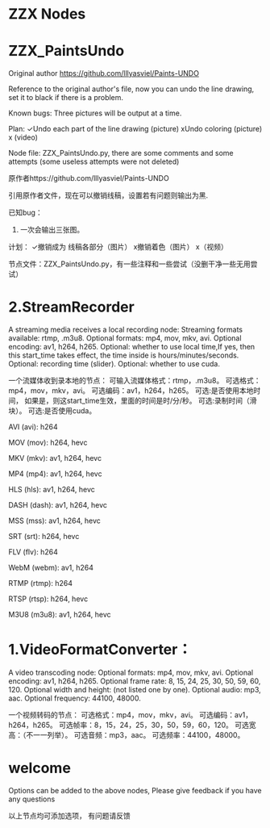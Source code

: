 ZZX Nodes
=====

ZZX_PaintsUndo
==
Original author https://github.com/lllyasviel/Paints-UNDO

Reference to the original author's file, now you can undo the line drawing, set it to black if there is a problem.

Known bugs:
Three pictures will be output at a time.

Plan:
✓Undo each part of the line drawing (picture)
xUndo coloring (picture)
x (video)

Node file: ZZX_PaintsUndo.py, there are some comments and some attempts (some useless attempts were not deleted)


原作者https://github.com/lllyasviel/Paints-UNDO

引用原作者文件，现在可以撤销线稿，设置若有问题则输出为黑.

已知bug：
1. 一次会输出三张图。

计划：
✓撤销成为 线稿各部分（图片）
x撤销着色（图片）
x（视频）

节点文件：ZZX_PaintsUndo.py，有一些注释和一些尝试（没删干净一些无用尝试）



2.StreamRecorder
==
A streaming media receives a local recording node:
Streaming formats available: rtmp, .m3u8.
Optional formats: mp4, mov, mkv, avi.
Optional encoding: av1, h264, h265.
Optional: whether to use local time,If yes, then this start_time takes effect, the time inside is hours/minutes/seconds.
Optional: recording time (slider).
Optional: whether to use cuda.


一个流媒体收到录本地的节点：
可输入流媒体格式：rtmp，.m3u8。
可选格式：mp4，mov，mkv，avi。
可选编码：av1，h264，h265。
可选:是否使用本地时间，
     如果是，则这start_time生效，里面的时间是时/分/秒。
可选:录制时间（滑块）。
可选:是否使用cuda。

AVI (avi): h264

MOV (mov): h264, hevc

MKV (mkv): av1, h264, hevc

MP4 (mp4): av1, h264, hevc

HLS (hls): av1, h264, hevc

DASH (dash): av1, h264, hevc

MSS (mss): av1, h264, hevc

SRT (srt): h264, hevc

FLV (flv): h264

WebM (webm): av1, h264

RTMP (rtmp): h264

RTSP (rtsp): h264, hevc

M3U8 (m3u8): av1, h264, hevc

1.VideoFormatConverter：
==
A video transcoding node:
Optional formats: mp4, mov, mkv, avi.
Optional encoding: av1, h264, h265.
Optional frame rate: 8, 15, 24, 25, 30, 50, 59, 60, 120.
Optional width and height: (not listed one by one).
Optional audio: mp3, aac.
Optional frequency: 44100, 48000.

一个视频转码的节点：
可选格式：mp4，mov，mkv，avi。
可选编码：av1，h264，h265。
可选帧率：8，15，24，25，30，50，59，60，120。
可选宽高：（不一一列举）。
可选音频：mp3，aac。
可选频率：44100，48000。


welcome
==
Options can be added to the above nodes,
Please give feedback if you have any questions

以上节点均可添加选项，
有问题请反馈
